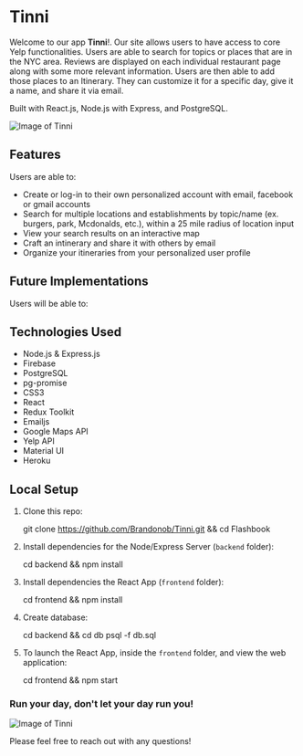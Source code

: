 # Tinni

Welcome to our app **Tinni**!. Our site allows users to have access to core Yelp functionalities. Users are able to search for topics or places that are in the NYC area. Reviews are displayed on each individual restaurant page along with some more relevant information. Users are then able to add those places to an Itinerary. They can customize it for a specific day, give it a name, and share it via email. 

Built with React.js, Node.js with Express, and PostgreSQL.

![Image of Tinni](https://i.ibb.co/tHbvZ72/Screen-Shot-2020-09-28-at-6-14-20-PM.png)

## Features

Users are able to:

* Create or log-in to their own personalized account with email, facebook or gmail accounts
* Search for multiple locations and establishments by topic/name (ex. burgers, park, Mcdonalds, etc.), within a 25 mile radius of location input
* View your search results on an interactive map 
* Craft an intinerary and share it with others by email
* Organize your itineraries from your personalized user profile



## Future Implementations

Users will be able to:

## Technologies Used

* Node.js & Express.js
* Firebase
* PostgreSQL
* pg-promise
* CSS3
* React
* Redux Toolkit
* Emailjs
* Google Maps API
* Yelp API
* Material UI
* Heroku

## Local Setup

1. Clone this repo:

    git clone https://github.com/Brandonob/Tinni.git && cd Flashbook

2. Install dependencies for the Node/Express Server (`backend` folder):

    cd backend && npm install
    
3. Install dependencies the React App (`frontend` folder):

    cd frontend && npm install

4. Create database:

    cd backend && cd db
    psql -f db.sql
    
5. To launch the React App, inside the `frontend` folder, and view the web application:

    cd frontend && npm start

### Run your day, don't let your day run you!

![Image of Tinni](https://i.ibb.co/jz7zztW/Screen-Shot-2020-09-28-at-6-24-09-PM.png)



Please feel free to reach out with any questions!
